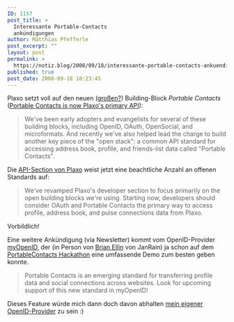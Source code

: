 ```yaml
---
ID: 1157
post_title: >
  Interessante Portable-Contacts
  ankündigungen
author: Matthias Pfefferle
post_excerpt: ""
layout: post
permalink: >
  https://notiz.blog/2008/09/18/interessante-portable-contacts-ankuendigungen/
published: true
post_date: 2008-09-18 10:23:45
---
```

<!-- wp:paragraph -->
<p>Plaxo setzt voll auf den neuen (<a href="https://notiz.blog/2008/09/11/portable-contacts-der-neue-grosse-building-block/">großen?</a>) Building-Block <em>Portable Contacts</em> (<a href="http://blog.plaxo.com/archives/2008/09/portable_contac_1.html">Portable Contacts is now Plaxo's primary API</a>):</p>
<!-- /wp:paragraph -->

<!-- wp:quote -->
<blockquote class="wp-block-quote">
	<p>We've been early adopters and evangelists for several of these building blocks, including OpenID, OAuth, OpenSocial, and microformats. And recently we've also helped lead the charge to build another key piece of the "open stack": a common API standard for accessing address book, profile, and friends-list data called "Portable Contacts".</p>
</blockquote>
<!-- /wp:quote -->

<!-- wp:paragraph -->
<p>Die <a href="http://www.plaxo.com/api">API-Section von Plaxo</a> weist jetzt eine beachtliche Anzahl an offenen Standards auf:</p>
<!-- /wp:paragraph -->

<!-- wp:quote -->
<blockquote class="wp-block-quote">
	<p>We've revamped Plaxo's developer section to focus primarily on the open building blocks we're using. Starting now, developers should consider OAuth and Portable Contacts the primary way to access profile, address book, and pulse connections data from Plaxo.</p>
</blockquote>
<!-- /wp:quote -->

<!-- wp:paragraph -->
<p>Vorbildlich!</p>
<!-- /wp:paragraph -->

<!-- wp:paragraph -->
<p>Eine weitere Ankündigung (via Newsletter) kommt vom OpenID-Provider <a href="http://www.myopenid.com">myOpenID</a>, der (in Person von <a href="http://brianellin.com/">Brian Ellin</a> von JanRain) ja schon auf dem <a href="https://notiz.blog/2008/09/11/portablecontacts-hacks/">PortableContacts Hackathon</a> eine umfassende Demo zum besten geben konnte.</p>
<!-- /wp:paragraph -->

<!-- wp:quote -->
<blockquote class="wp-block-quote">
	<p>Portable Contacts is an emerging standard for transferring profile data and social connections across websites. Look for upcoming support of this new standard in myOpenID!</p>
</blockquote>
<!-- /wp:quote -->

<!-- wp:paragraph -->
<p>Dieses Feature würde mich dann doch davon abhalten <a href="https://notiz.blog/2008/09/17/wordpress-wird-openid-provider/">mein eigener OpenID-Provider</a> zu sein :)</p>
<!-- /wp:paragraph -->